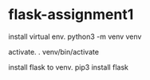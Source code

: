 # flask-assignment1

install virtual env.
python3 -m venv venv

activate.
. venv/bin/activate

install flask to venv.
pip3 install flask
